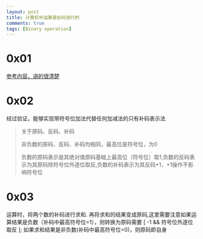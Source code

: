 ```yaml
---
layout: post
title: 计算机中运算是如何进行的
comments: true
tags: [Binary operation]
---
```


# 0x01
[参考内容，讲的很清楚](http://c.biancheng.net/cpp/html/3098.html)

# 0x02
经过验证，能够实现带符号位加法代替任何加减法的只有补码表示法

>关于原码、反码、补码
>
>非负数的原码、反码、补码均相同，最高位是符号位，为0
>
>负数的原码表示是其绝对值原码基础上最高位（符号位）取1,负数的反码表示为其原码除符号位外逐位取反,负数的补码表示为其反码+1，+1操作不影响符号位

# 0x03

运算时，将两个数的补码进行求和. 再将求和的结果变成原码,这里需要注意如果运算结果是负数（补码中最高符号位=1），则转换为原码需要 [ -1 && 符号位外逐位取反 ]; 如果求和结果是非负数(补码中最高符号位=0)，则原码即自身

